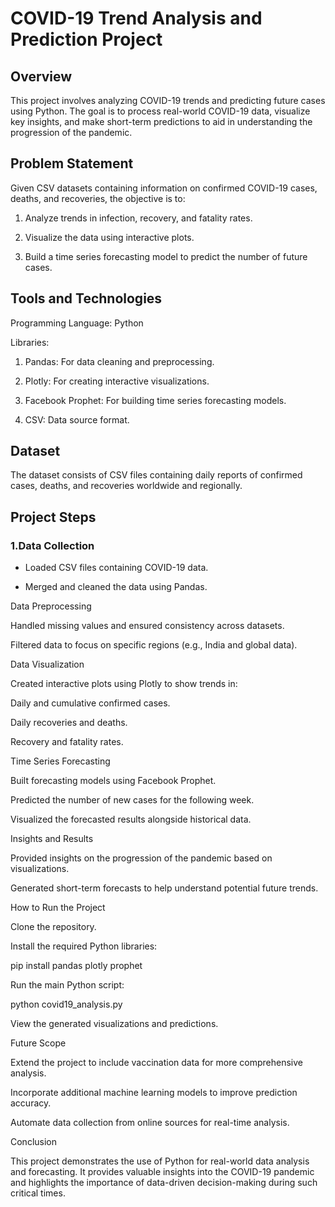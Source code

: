 # COVID-19 Trend Analysis and Prediction Project

## Overview

This project involves analyzing COVID-19 trends and predicting future cases using Python. The goal is to process real-world COVID-19 data, visualize key insights, and make short-term predictions to aid in understanding the progression of the pandemic.

## Problem Statement

Given CSV datasets containing information on confirmed COVID-19 cases, deaths, and recoveries, the objective is to:

 1. Analyze trends in infection, recovery, and fatality rates.

 2. Visualize the data using interactive plots.

 3.  Build a time series forecasting model to predict the number of future cases.

## Tools and Technologies

Programming Language: Python

Libraries:

1. Pandas: For data cleaning and preprocessing.

2. Plotly: For creating interactive visualizations.

3. Facebook Prophet: For building time series forecasting models.

4. CSV: Data source format.

## Dataset

The dataset consists of CSV files containing daily reports of confirmed cases, deaths, and recoveries worldwide and regionally.

## Project Steps

 ### 1.Data Collection

- Loaded CSV files containing COVID-19 data.

- Merged and cleaned the data using Pandas.

Data Preprocessing

Handled missing values and ensured consistency across datasets.

Filtered data to focus on specific regions (e.g., India and global data).

Data Visualization

Created interactive plots using Plotly to show trends in:

Daily and cumulative confirmed cases.

Daily recoveries and deaths.

Recovery and fatality rates.

Time Series Forecasting

Built forecasting models using Facebook Prophet.

Predicted the number of new cases for the following week.

Visualized the forecasted results alongside historical data.

Insights and Results

Provided insights on the progression of the pandemic based on visualizations.

Generated short-term forecasts to help understand potential future trends.

How to Run the Project

Clone the repository.

Install the required Python libraries:

pip install pandas plotly prophet

Run the main Python script:

python covid19_analysis.py

View the generated visualizations and predictions.

Future Scope

Extend the project to include vaccination data for more comprehensive analysis.

Incorporate additional machine learning models to improve prediction accuracy.

Automate data collection from online sources for real-time analysis.

Conclusion

This project demonstrates the use of Python for real-world data analysis and forecasting. It provides valuable insights into the COVID-19 pandemic and highlights the importance of data-driven decision-making during such critical times.
